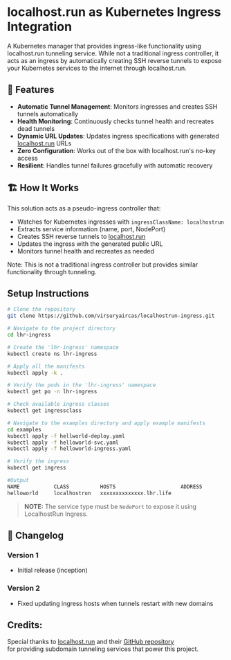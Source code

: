 # localhost.run as Kubernetes Ingress Integration

A Kubernetes manager that provides ingress-like functionality using localhost.run tunneling service. While not a traditional ingress controller, it acts as an ingress by automatically creating SSH reverse tunnels to expose your Kubernetes services to the internet through localhost.run.

## 🚀 Features

- **Automatic Tunnel Management**: Monitors ingresses and creates SSH tunnels automatically
- **Health Monitoring**: Continuously checks tunnel health and recreates dead tunnels
- **Dynamic URL Updates**: Updates ingress specifications with generated [localhost.run](https://localhost.run) URLs
- **Zero Configuration**: Works out of the box with localhost.run's no-key access
- **Resilient**: Handles tunnel failures gracefully with automatic recovery

## 🏗️ How It Works

This solution acts as a pseudo-ingress controller that:

- Watches for Kubernetes ingresses with `ingressClassName: localhostrun`
- Extracts service information (name, port, NodePort)
- Creates SSH reverse tunnels to [localhost.run](https://localhost.run)
- Updates the ingress with the generated public URL
- Monitors tunnel health and recreates as needed

Note: This is not a traditional ingress controller but provides similar functionality through tunneling.

## Setup Instructions

```bash
# Clone the repository
git clone https://github.com/virsuryaircas/localhostrun-ingress.git

# Navigate to the project directory
cd lhr-ingress

# Create the 'lhr-ingress' namespace
kubectl create ns lhr-ingress

# Apply all the manifests
kubectl apply -k .

# Verify the pods in the 'lhr-ingress' namespace
kubectl get po -n lhr-ingress

# Check available ingress classes
kubectl get ingressclass

# Navigate to the examples directory and apply example manifests
cd examples
kubectl apply -f hellworld-deploy.yaml
kubectl apply -f helloworld-svc.yaml
kubectl apply -f helloworld-ingress.yaml

# Verify the ingress
kubectl get ingress

#Output
NAME           CLASS          HOSTS                     ADDRESS           PORTS   AGE
helloworld     localhostrun   xxxxxxxxxxxxxx.lhr.life                     80      10s

```

> **NOTE:** The service type must be `NodePort` to expose it using LocalhostRun Ingress.

## 📝 Changelog

### Version 1
- Initial release (inception)

### Version 2
- Fixed updating ingress hosts when tunnels restart with new domains

## Credits:

Special thanks to [localhost.run](https://localhost.run) and their [GitHub repository](https://github.com/localhost-run)  
for providing subdomain tunneling services that power this project.
